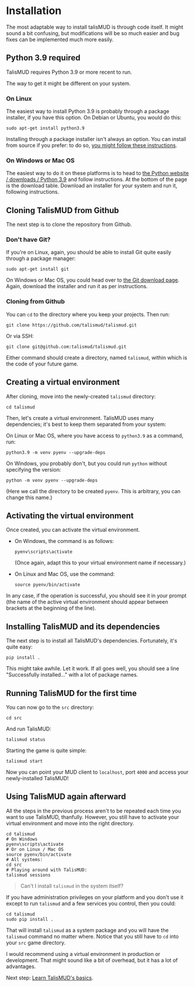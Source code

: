 # Installation

The most adaptable way to install talisMUD is through code itself.  It might sound a bit confusing, but modifications will be so much easier and bug fixes can be implemented much more easily.

## Python 3.9 required

TalisMUD requires Python 3.9 or more recent to run.

The way to get it might be different on your system.

### On Linux

The easiest way to install Python 3.9 is probably through a package installer, if you have this option.  On Debian or Ubuntu, you would do this:

    sudo apt-get install python3.9

Installing through a package installer isn't always an option.  You can install from source if you prefer: to do so, [you might follow these instructions](https://linuxize.com/post/how-to-install-python-3-9-on-ubuntu-20-04/).

### On Windows or Mac OS

The easiest way to do it on these platforms is to head to [the Python website / downloads / Python 3.9](https://www.python.org/downloads/release/python-3912/) and follow instructions.  At the bottom of the page is the download table.  Download an installer for your system and run it, following instructions.

## Cloning TalisMUD from Github

The next step is to clone the repository from Github.

### Don't have Git?

If you're on Linux, again, you should be able to install Git quite easily through a package manager:

    sudo apt-get install git

On Windows or Mac OS, you could head over to [the Git download page](https://git-scm.com/downloads).  Again, download the installer and run it as per instructions.

### Cloning from Github

You can `cd` to the directory where you keep your projects.  Then run:

    git clone https://github.com/talismud/talismud.git

Or via SSH:

    git clone git@github.com:talismud/talismud.git

Either command should create a directory, named `talismud`, within which is the code of your future game.

## Creating a virtual environment

After cloning, move into the newly-created `talismud` directory:

    cd talismud

Then, let's create a virtual environment.  TalisMUD uses many dependencies; it's best to keep them separated from your system:

On Linux or Mac OS, where you have access to `python3.9` as a command, run:

    python3.9 -m venv pyenv --upgrade-deps

On Windows, you probably don't, but you could run `python` without specifying the version:

    python -m venv pyenv --upgrade-deps

(Here we call the directory to be created `pyenv`.  This is arbitrary, you can change this name.)

## Activating the virtual environment

Once created, you can activate the virtual environment.

-   On Windows, the command is as follows:

        pyenv\scripts\activate

    (Once again, adapt this to your virtual environment name if necessary.)

-   On Linux and Mac OS, use the command:

        source pyenv/bin/activate

In any case, if the operation is successful, you should see it in your prompt (the name of the active virtual environment should appear between brackets at the beginning of the line).

## Installing TalisMUD and its dependencies

The next step is to install all TalisMUD's dependencies.  Fortunately, it's quite easy:

    pip install .

This might take awhile.  Let it work.  If all goes well, you should see a line "Successfully installed..." with a lot of package names.

## Running TalisMUD for the first time

You can now go to the `src` directory:

    cd src

And run TalisMUD:

    talismud status

Starting the game is quite simple:

    talismud start

Now you can point your MUD client to `localhost`, port `4000` and access your newly-installed TalisMUD!

## Using TalisMUD again afterward

All the steps in the previous process aren't to be repeated each time you want to use TalisMUD, thanfully.  However, you still have to activate your virtual environment and move into the right directory.

    cd talismud
    # On Windows
    pyenv\scripts\activate
    # Or on Linux / Mac OS
    source pyenv/bin/activate
    # All systems:
    cd src
    # Playing around with TalisMUD:
    talismud sessions

> Can't I install `talismud` in the system itself?

If you have administration privileges on your platform and you don't use it except to run `talismud` and a few services you control, then you could:

    cd talismud
    sudo pip install .

That will install `talismud` as a system package and you will have the `talismud` command no matter where.  Notice that you still have to `cd` into your `src` game directory.

I would recommend using a virtual environment in production or development.  That might sound like a bit of overhead, but it has a lot of advantages.

Next step: [Learn TalisMUD's basics](basic.md).
